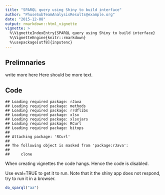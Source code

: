 ```yaml
---
title: "SPARQL query using Shiny to build interface"
author: "PhuseSubTeamAnalysisResults@example.org"
date: "2015-12-08"
output: rmarkdown::html_vignette
vignette: >
  %\VignetteIndexEntry{SPARQL query using Shiny to build interface}
  %\VignetteEngine{knitr::rmarkdown}
  %\usepackage[utf8]{inputenc}
---
```



## Prelimnaries
write more here
Here should be more text.
## Code



```
## Loading required package: rJava
## Loading required package: methods
## Loading required package: rrdflibs
## Loading required package: xlsx
## Loading required package: xlsxjars
## Loading required package: RCurl
## Loading required package: bitops
## 
## Attaching package: 'RCurl'
## 
## The following object is masked from 'package:rJava':
## 
##     clone
```

When creating vignettes the code hangs. Hence the code is disabled.

Use eval=TRUE to get it to run. Note that it the shiny app does not respond, try to run it in a browser.


```r
do_sparql("aa")
```
